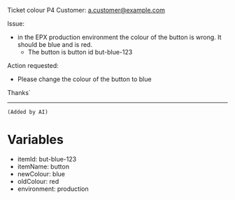 Ticket colour
P4
Customer: a.customer@example.com

Issue:
* in the EPX production environment the colour of the button is wrong. It should be blue and is red.
  * The button is button id but-blue-123

Action requested:
* Please change the colour of the button to blue

Thanks`

---
`(Added by AI)`
# Variables
* itemId: but-blue-123
* itemName: button
* newColour: blue
* oldColour: red
* environment: production
